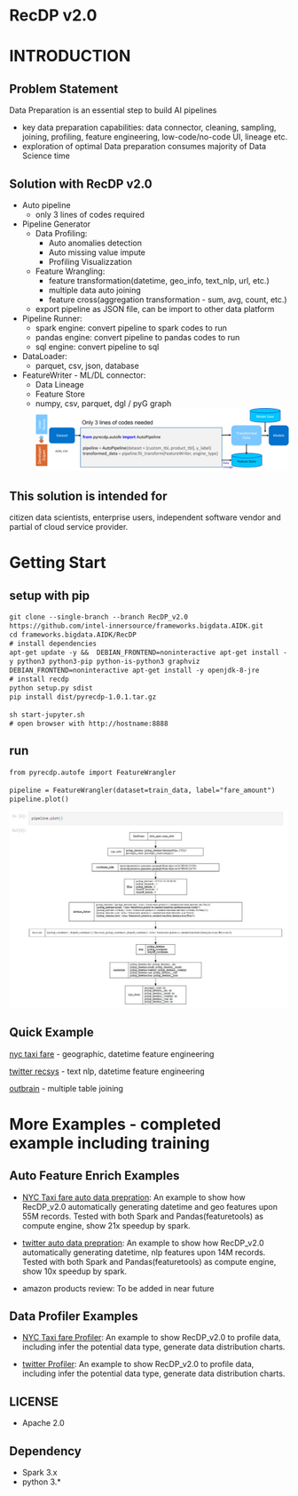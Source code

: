 # RecDP v2.0

# INTRODUCTION

## Problem Statement

Data Preparation is an essential step to build AI pipelines 
* key data preparation capabilities: data connector, cleaning, sampling, joining, profiling, feature engineering, low-code/no-code UI, lineage etc. 
* exploration of optimal Data preparation consumes majority of Data Science time

## Solution with RecDP v2.0

* Auto pipeline
    * only 3 lines of codes required
* Pipeline Generator
    * Data Profiling:
        * Auto anomalies detection
        * Auto missing value impute
        * Profiling Visualizzation        
    * Feature Wrangling:
        * feature transformation(datetime, geo_info, text_nlp, url, etc.)
        * multiple data auto joining
        * feature cross(aggregation transformation - sum, avg, count, etc.)
    * export pipeline as JSON file, can be import to other data platform
* Pipeline Runner:
    * spark engine: convert pipeline to spark codes to run
    * pandas engine: convert pipeline to pandas codes to run
    * sql engine: convert pipeline to sql
* DataLoader:
    * parquet, csv, json, database
* FeatureWriter - ML/DL connector:
    * Data Lineage
    * Feature Store
    * numpy, csv, parquet, dgl / pyG graph
![RecDP v2.0 Overview](resources/recdp_intro.png)

## This solution is intended for
citizen data scientists, enterprise users, independent software vendor and partial of cloud service provider.

# Getting Start
## setup with pip
```
git clone --single-branch --branch RecDP_v2.0 https://github.com/intel-innersource/frameworks.bigdata.AIDK.git
cd frameworks.bigdata.AIDK/RecDP
# install dependencies
apt-get update -y &&  DEBIAN_FRONTEND=noninteractive apt-get install -y python3 python3-pip python-is-python3 graphviz
DEBIAN_FRONTEND=noninteractive apt-get install -y openjdk-8-jre
# install recdp
python setup.py sdist
pip install dist/pyrecdp-1.0.1.tar.gz

sh start-jupyter.sh
# open browser with http://hostname:8888
```

## run
```
from pyrecdp.autofe import FeatureWrangler

pipeline = FeatureWrangler(dataset=train_data, label="fare_amount")
pipeline.plot()
```
![nyc taxi demo](resources/nyc_taxi_demo.JPG)

## Quick Example
[nyc taxi fare](examples/notebooks/autofe/demo/nyc_taxi_workflow_full.ipynb) - geographic, datetime feature engineering

[twitter recsys](examples/notebooks/autofe/demo/twitter_workflow_test.ipynb) - text nlp, datetime feature engineering

[outbrain](examples/notebooks/autofe/demo/outbrain_ctr_workflow_test.ipynb) - multiple table joining

# More Examples - completed example including training

## Auto Feature Enrich Examples
* [NYC Taxi fare auto data prepration](examples/notebooks/autofe/FeatureWrangler.ipynb): An example to show how RecDP_v2.0 automatically generating datetime and geo features upon 55M records. Tested with both Spark and Pandas(featuretools) as compute engine, show 21x speedup by spark.

* [twitter auto data prepration](examples/notebooks/autofe/FeatureWrangler-recsys.ipynb): An example to show how RecDP_v2.0 automatically generating datetime, nlp features upon 14M records. Tested with both Spark and Pandas(featuretools) as compute engine, show 10x speedup by spark.

* amazon products review: To be added in near future

## Data Profiler Examples
* [NYC Taxi fare Profiler](resources/FeatureProfiler_NYC.png): An example to show RecDP_v2.0 to profile data, including infer the potential data type, generate data distribution charts.

* [twitter Profiler](resources/FeatureProfiler_recsys.png): An example to show RecDP_v2.0 to profile data, including infer the potential data type, generate data distribution charts.


## LICENSE
* Apache 2.0

## Dependency
* Spark 3.x
* python 3.*
